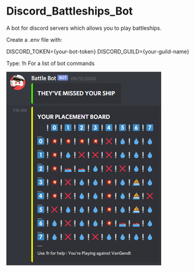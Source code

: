 # Discord_Battleships_Bot
A bot for discord servers which allows you to play battleships.

Create a .env file with:

DISCORD_TOKEN={your-bot-token}
DISCORD_GUILD={your-guild-name}

Type:
!h
For a list of bot commands

![Image of the game board when attacked.](https://github.com/Armands-D/Discord_Battleships_Bot/blob/master/attacked_board.png?)
